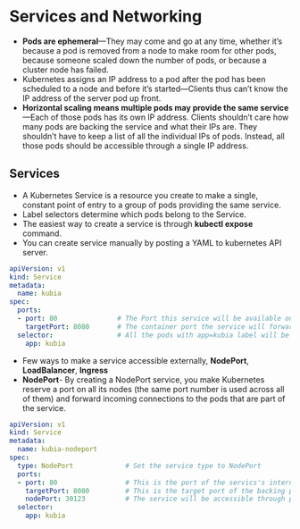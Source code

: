 # Services and Networking
* **Pods are ephemeral**—They may come and go at any time, whether it’s because a pod is removed from a node to make room for other pods, because someone scaled down the number of pods, or because a cluster node has failed.
* Kubernetes assigns an IP address to a pod after the pod has been scheduled to a node and before it’s started—Clients thus can’t know the IP address of the server pod up front.
* **Horizontal scaling means multiple pods may provide the same service**—Each of those pods has its own IP address. Clients shouldn’t care how many pods are backing the service and what their IPs are. They shouldn’t have to keep a list of all the individual IPs of pods. Instead, all those pods should be accessible through a single IP address.

## Services
* A Kubernetes Service is a resource you create to make a single, constant point of entry to a group of pods providing the same service.
* Label selectors determine which pods belong to the Service.
* The easiest way to create a service is through **kubectl expose** command.
* You can create service manually by posting a YAML to kubernetes API server.
```YAML
apiVersion: v1
kind: Service
metadata:
  name: kubia
spec:
  ports:
  - port: 80               # The Port this service will be available on
    targetPort: 8080       # The container port the service will forward to
  selector:                # All the pods with app=kubia label will be part of this service
    app: kubia
```
* Few ways to make a service accessible externally, **NodePort**, **LoadBalancer**, **Ingress**
* **NodePort**- By creating a NodePort service, you make Kubernetes reserve a port on all its nodes (the same port number is used across all of them) and forward incoming connections to the pods that are part of the service.
```YAML
apiVersion: v1
kind: Service
metadata:
  name: kubia-nodeport
spec:
  type: NodePort             # Set the service type to NodePort
  ports:
  - port: 80                 # This is the port of the servics's internal cluster IP
    targetPort: 8080         # This is the target port of the backing pods
    nodePort: 30123          # The service will be accessible through port 30123 of each of your cluster nodes
  selector:
    app: kubia
```

